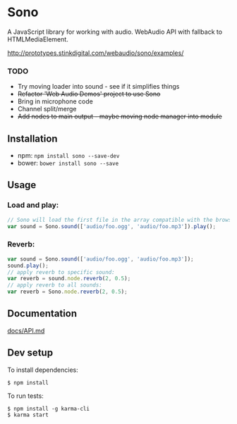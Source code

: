 # Sono

A JavaScript library for working with audio. WebAudio API with fallback to HTMLMediaElement.

<http://prototypes.stinkdigital.com/webaudio/sono/examples/>

### TODO

* Try moving loader into sound - see if it simplifies things
* ~~Refactor 'Web Audio Demos' project to use Sono~~
* Bring in microphone code
* Channel split/merge
* ~~Add nodes to main output - maybe moving node manager into module~~

## Installation

* npm: ```npm install sono --save-dev```
* bower: ```bower install sono --save```

## Usage

### Load and play:
```javascript
// Sono will load the first file in the array compatible with the browser
var sound = Sono.sound(['audio/foo.ogg', 'audio/foo.mp3']).play();
```

### Reverb:
```javascript
var sound = Sono.sound(['audio/foo.ogg', 'audio/foo.mp3']);
sound.play();
// apply reverb to specific sound:
var reverb = sound.node.reverb(2, 0.5);
// apply reverb to all sounds:
var reverb = Sono.node.reverb(2, 0.5);
```

## Documentation

[docs/API.md](docs/API.md)


## Dev setup

To install dependencies:

```
$ npm install
```

To run tests:

```
$ npm install -g karma-cli
$ karma start
```
